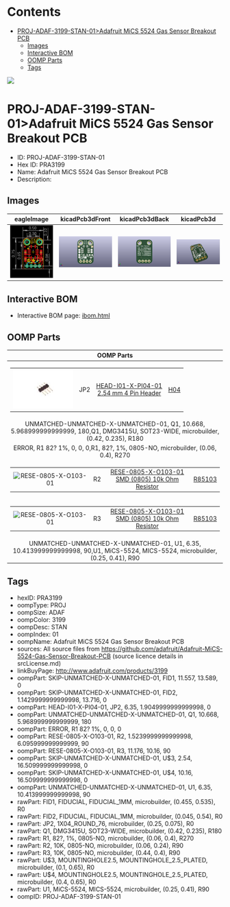 



Contents
========

* [PROJ-ADAF-3199-STAN-01>Adafruit MiCS 5524 Gas Sensor Breakout PCB](#proj-adaf-3199-stan-01adafruit-mics-5524-gas-sensor-breakout-pcb)
	* [Images](#images)
	* [Interactive BOM](#interactive-bom)
	* [OOMP Parts](#oomp-parts)
	* [Tags](#tags)
  
![][im]
# PROJ-ADAF-3199-STAN-01>Adafruit MiCS 5524 Gas Sensor Breakout PCB

- ID: PROJ-ADAF-3199-STAN-01
- Hex ID: PRA3199
- Name: Adafruit MiCS 5524 Gas Sensor Breakout PCB
- Description: 

## Images
  
  

|eagleImage|kicadPcb3dFront|kicadPcb3dBack|kicadPcb3d|
| :---: | :---: | :---: | :---: |
|[![eagleImage](eagleImage_140.png)](eagleImage_600.png)|[![kicadPcb3dFront](kicadPcb3dFront_140.png)](kicadPcb3dFront_600.png)|[![kicadPcb3dBack](kicadPcb3dBack_140.png)](kicadPcb3dBack_600.png)|[![kicadPcb3d](kicadPcb3d_140.png)](kicadPcb3d_600.png)|

## Interactive BOM

- Interactive BOM page: [ibom.html](kicad/bom/ibom.html)

## OOMP Parts
  

|OOMP Parts|
| :---: |
|<table><tr><td>![HEAD-I01-X-PI04-01](https://raw.githubusercontent.com/oomlout/oomlout_OOMP_parts/main/HEAD-I01-X-PI04-01/image_140.jpg)</td><td> JP2</td><td>[HEAD-I01-X-PI04-01<br>2.54 mm 4 Pin Header](https://github.com/oomlout/oomlout_OOMP_parts/tree/main/HEAD-I01-X-PI04-01/)</td><td>[H04](https://github.com/oomlout/oomlout_OOMP_parts/tree/main/HEAD-I01-X-PI04-01/)</td></tr></table>|
|UNMATCHED-UNMATCHED-X-UNMATCHED-01, Q1, 10.668, 5.968999999999999, 180,Q1, DMG3415U, SOT23-WIDE, microbuilder, (0.42, 0.235), R180|
|ERROR, R1 82? 1%, 0, 0, 0,R1, 82?, 1%, 0805-NO, microbuilder, (0.06, 0.4), R270|
|<table><tr><td>![RESE-0805-X-O103-01](https://raw.githubusercontent.com/oomlout/oomlout_OOMP_parts/main/RESE-0805-X-O103-01/image_140.jpg)</td><td> R2</td><td>[RESE-0805-X-O103-01<br>SMD (0805) 10k Ohm Resistor](https://github.com/oomlout/oomlout_OOMP_parts/tree/main/RESE-0805-X-O103-01/)</td><td>[R85103](https://github.com/oomlout/oomlout_OOMP_parts/tree/main/RESE-0805-X-O103-01/)</td></tr></table>|
|<table><tr><td>![RESE-0805-X-O103-01](https://raw.githubusercontent.com/oomlout/oomlout_OOMP_parts/main/RESE-0805-X-O103-01/image_140.jpg)</td><td> R3</td><td>[RESE-0805-X-O103-01<br>SMD (0805) 10k Ohm Resistor](https://github.com/oomlout/oomlout_OOMP_parts/tree/main/RESE-0805-X-O103-01/)</td><td>[R85103](https://github.com/oomlout/oomlout_OOMP_parts/tree/main/RESE-0805-X-O103-01/)</td></tr></table>|
|UNMATCHED-UNMATCHED-X-UNMATCHED-01, U1, 6.35, 10.413999999999998, 90,U1, MiCS-5524, MICS-5524, microbuilder, (0.25, 0.41), R90|

## Tags

- hexID: PRA3199
- oompType: PROJ
- oompSize: ADAF
- oompColor: 3199
- oompDesc: STAN
- oompIndex: 01
- oompName: Adafruit MiCS 5524 Gas Sensor Breakout PCB
- sources: All source files from https://github.com/adafruit/Adafruit-MiCS-5524-Gas-Sensor-Breakout-PCB (source licence details in srcLicense.md)
- linkBuyPage: http://www.adafruit.com/products/3199
- oompPart: SKIP-UNMATCHED-X-UNMATCHED-01, FID1, 11.557, 13.589, 0
- oompPart: SKIP-UNMATCHED-X-UNMATCHED-01, FID2, 1.1429999999999998, 13.716, 0
- oompPart: HEAD-I01-X-PI04-01, JP2, 6.35, 1.9049999999999998, 0
- oompPart: UNMATCHED-UNMATCHED-X-UNMATCHED-01, Q1, 10.668, 5.968999999999999, 180
- oompPart: ERROR, R1 82? 1%, 0, 0, 0
- oompPart: RESE-0805-X-O103-01, R2, 1.5239999999999998, 6.095999999999999, 90
- oompPart: RESE-0805-X-O103-01, R3, 11.176, 10.16, 90
- oompPart: SKIP-UNMATCHED-X-UNMATCHED-01, U$3, 2.54, 16.509999999999998, 0
- oompPart: SKIP-UNMATCHED-X-UNMATCHED-01, U$4, 10.16, 16.509999999999998, 0
- oompPart: UNMATCHED-UNMATCHED-X-UNMATCHED-01, U1, 6.35, 10.413999999999998, 90
- rawPart: FID1, FIDUCIAL, FIDUCIAL_1MM, microbuilder, (0.455, 0.535), R0
- rawPart: FID2, FIDUCIAL, FIDUCIAL_1MM, microbuilder, (0.045, 0.54), R0
- rawPart: JP2, 1X04_ROUND_76, microbuilder, (0.25, 0.075), R0
- rawPart: Q1, DMG3415U, SOT23-WIDE, microbuilder, (0.42, 0.235), R180
- rawPart: R1, 82?, 1%, 0805-NO, microbuilder, (0.06, 0.4), R270
- rawPart: R2, 10K, 0805-NO, microbuilder, (0.06, 0.24), R90
- rawPart: R3, 10K, 0805-NO, microbuilder, (0.44, 0.4), R90
- rawPart: U$3, MOUNTINGHOLE2.5, MOUNTINGHOLE_2.5_PLATED, microbuilder, (0.1, 0.65), R0
- rawPart: U$4, MOUNTINGHOLE2.5, MOUNTINGHOLE_2.5_PLATED, microbuilder, (0.4, 0.65), R0
- rawPart: U1, MiCS-5524, MICS-5524, microbuilder, (0.25, 0.41), R90
- oompID: PROJ-ADAF-3199-STAN-01



[im]: kicadPcb3d_450.png
